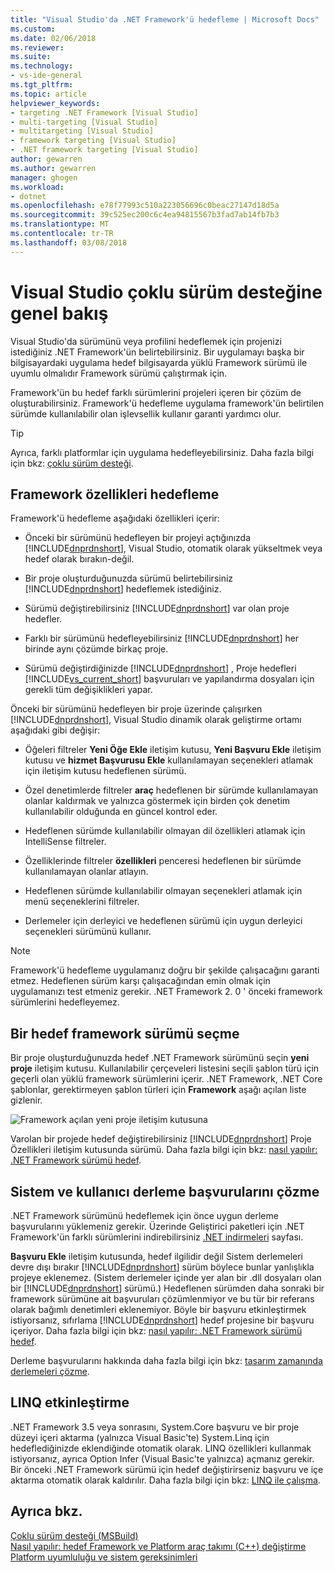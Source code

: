 ```yaml
---
title: "Visual Studio'da .NET Framework'ü hedefleme | Microsoft Docs"
ms.custom: 
ms.date: 02/06/2018
ms.reviewer: 
ms.suite: 
ms.technology:
- vs-ide-general
ms.tgt_pltfrm: 
ms.topic: article
helpviewer_keywords:
- targeting .NET Framework [Visual Studio]
- multi-targeting [Visual Studio]
- multitargeting [Visual Studio]
- framework targeting [Visual Studio]
- .NET framework targeting [Visual Studio]
author: gewarren
ms.author: gewarren
manager: ghogen
ms.workload:
- dotnet
ms.openlocfilehash: e78f77993c510a223056696c0beac27147d18d5a
ms.sourcegitcommit: 39c525ec200c6c4ea94815567b3fad7ab14fb7b3
ms.translationtype: MT
ms.contentlocale: tr-TR
ms.lasthandoff: 03/08/2018
---
```

# <a name="visual-studio-multi-targeting-overview"></a>Visual Studio çoklu sürüm desteğine genel bakış

Visual Studio'da sürümünü veya profilini hedeflemek için projenizi istediğiniz .NET Framework'ün belirtebilirsiniz. Bir uygulamayı başka bir bilgisayardaki uygulama hedef bilgisayarda yüklü Framework sürümü ile uyumlu olmalıdır Framework sürümü çalıştırmak için.

Framework'ün bu hedef farklı sürümlerini projeleri içeren bir çözüm de oluşturabilirsiniz. Framework'ü hedefleme uygulama framework'ün belirtilen sürümde kullanılabilir olan işlevsellik kullanır garanti yardımcı olur.

> [!TIP]
> Ayrıca, farklı platformlar için uygulama hedefleyebilirsiniz. Daha fazla bilgi için bkz: [çoklu sürüm desteği](../msbuild/msbuild-multitargeting-overview.md).

## <a name="framework-targeting-features"></a>Framework özellikleri hedefleme

Framework'ü hedefleme aşağıdaki özellikleri içerir:

- Önceki bir sürümünü hedefleyen bir projeyi açtığınızda [!INCLUDE[dnprdnshort](../code-quality/includes/dnprdnshort_md.md)], Visual Studio, otomatik olarak yükseltmek veya hedef olarak bırakın-değil.

- Bir proje oluşturduğunuzda sürümü belirtebilirsiniz [!INCLUDE[dnprdnshort](../code-quality/includes/dnprdnshort_md.md)] hedeflemek istediğiniz.

- Sürümü değiştirebilirsiniz [!INCLUDE[dnprdnshort](../code-quality/includes/dnprdnshort_md.md)] var olan proje hedefler.

- Farklı bir sürümünü hedefleyebilirsiniz [!INCLUDE[dnprdnshort](../code-quality/includes/dnprdnshort_md.md)] her birinde aynı çözümde birkaç proje.

- Sürümü değiştirdiğinizde [!INCLUDE[dnprdnshort](../code-quality/includes/dnprdnshort_md.md)] , Proje hedefleri [!INCLUDE[vs_current_short](../code-quality/includes/vs_current_short_md.md)] başvuruları ve yapılandırma dosyaları için gerekli tüm değişiklikleri yapar.

Önceki bir sürümünü hedefleyen bir proje üzerinde çalışırken [!INCLUDE[dnprdnshort](../code-quality/includes/dnprdnshort_md.md)], Visual Studio dinamik olarak geliştirme ortamı aşağıdaki gibi değişir:

- Öğeleri filtreler **Yeni Öğe Ekle** iletişim kutusu, **Yeni Başvuru Ekle** iletişim kutusu ve **hizmet Başvurusu Ekle** kullanılamayan seçenekleri atlamak için iletişim kutusu hedeflenen sürümü.

- Özel denetimlerde filtreler **araç** hedeflenen bir sürümde kullanılamayan olanlar kaldırmak ve yalnızca göstermek için birden çok denetim kullanılabilir olduğunda en güncel kontrol eder.

- Hedeflenen sürümde kullanılabilir olmayan dil özellikleri atlamak için IntelliSense filtreler.

- Özelliklerinde filtreler **özellikleri** penceresi hedeflenen bir sürümde kullanılamayan olanlar atlayın.

- Hedeflenen sürümde kullanılabilir olmayan seçenekleri atlamak için menü seçeneklerini filtreler.

- Derlemeler için derleyici ve hedeflenen sürümü için uygun derleyici seçenekleri sürümünü kullanır.

> [!NOTE]
> Framework'ü hedefleme uygulamanız doğru bir şekilde çalışacağını garanti etmez. Hedeflenen sürüm karşı çalışacağından emin olmak için uygulamanızı test etmeniz gerekir. .NET Framework 2. 0 ' önceki framework sürümlerini hedefleyemez.

## <a name="selecting-a-target-framework-version"></a>Bir hedef framework sürümü seçme

Bir proje oluşturduğunuzda hedef .NET Framework sürümünü seçin **yeni proje** iletişim kutusu. Kullanılabilir çerçeveleri listesini seçili şablon türü için geçerli olan yüklü framework sürümlerini içerir. .NET Framework, .NET Core şablonlar, gerektirmeyen şablon türleri için **Framework** aşağı açılan liste gizlenir.

![Framework açılan yeni proje iletişim kutusuna](media/vside-newproject-framework.png)

Varolan bir projede hedef değiştirebilirsiniz [!INCLUDE[dnprdnshort](../code-quality/includes/dnprdnshort_md.md)] Proje Özellikleri iletişim kutusunda sürümü. Daha fazla bilgi için bkz: [nasıl yapılır: .NET Framework sürümü hedef](../ide/how-to-target-a-version-of-the-dotnet-framework.md).

## <a name="resolving-system-and-user-assembly-references"></a>Sistem ve kullanıcı derleme başvurularını çözme

.NET Framework sürümünü hedeflemek için önce uygun derleme başvurularını yüklemeniz gerekir. Üzerinde Geliştirici paketleri için .NET Framework'ün farklı sürümlerini indirebilirsiniz [.NET indirmeleri](https://www.microsoft.com/net/download/windows) sayfası.

**Başvuru Ekle** iletişim kutusunda, hedef ilgilidir değil Sistem derlemeleri devre dışı bırakır [!INCLUDE[dnprdnshort](../code-quality/includes/dnprdnshort_md.md)] sürüm böylece bunlar yanlışlıkla projeye eklenemez. (Sistem derlemeler içinde yer alan bir .dll dosyaları olan bir [!INCLUDE[dnprdnshort](../code-quality/includes/dnprdnshort_md.md)] sürümü.) Hedeflenen sürümden daha sonraki bir framework sürümüne ait başvuruları çözümlenmiyor ve bu tür bir referans olarak bağımlı denetimleri eklenemiyor. Böyle bir başvuru etkinleştirmek istiyorsanız, sıfırlama [!INCLUDE[dnprdnshort](../code-quality/includes/dnprdnshort_md.md)] hedef projesine bir başvuru içeriyor.  Daha fazla bilgi için bkz: [nasıl yapılır: .NET Framework sürümü hedef](../ide/how-to-target-a-version-of-the-dotnet-framework.md).

Derleme başvurularını hakkında daha fazla bilgi için bkz: [tasarım zamanında derlemeleri çözme](../msbuild/resolving-assemblies-at-design-time.md).

## <a name="enabling-linq"></a>LINQ etkinleştirme

.NET Framework 3.5 veya sonrasını, System.Core başvuru ve bir proje düzeyi içeri aktarma (yalnızca Visual Basic'te) System.Linq için hedeflediğinizde eklendiğinde otomatik olarak. LINQ özellikleri kullanmak istiyorsanız, ayrıca Option Infer (Visual Basic'te yalnızca) açmanız gerekir. Bir önceki .NET Framework sürümü için hedef değiştirirseniz başvuru ve içe aktarma otomatik olarak kaldırılır. Daha fazla bilgi için bkz: [LINQ ile çalışma](/dotnet/csharp/tutorials/working-with-linq).

## <a name="see-also"></a>Ayrıca bkz.

[Çoklu sürüm desteği (MSBuild)](../msbuild/msbuild-multitargeting-overview.md)  
[Nasıl yapılır: hedef Framework ve Platform araç takımı (C++) değiştirme](/cpp/build/how-to-modify-the-target-framework-and-platform-toolset)  
[Platform uyumluluğu ve sistem gereksinimleri](http://www.microsoft.com/visualstudio/eng/products/compatibility)

